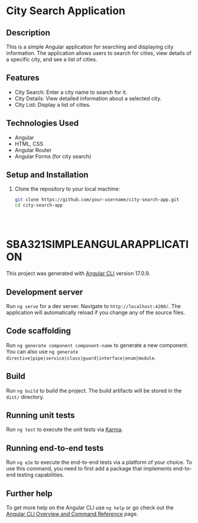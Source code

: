 # City Search Application

## Description
This is a simple Angular application for searching and displaying city information. The application allows users to search for cities, view details of a specific city, and see a list of cities.

## Features
- City Search: Enter a city name to search for it.
- City Details: View detailed information about a selected city.
- City List: Display a list of cities.

## Technologies Used
- Angular
- HTML, CSS
- Angular Router
- Angular Forms (for city search)

## Setup and Installation
1. Clone the repository to your local machine:
   ```bash
   git clone https://github.com/your-username/city-search-app.git
   cd city-search-app





# SBA321SIMPLEANGULARAPPLICATION

This project was generated with [Angular CLI](https://github.com/angular/angular-cli) version 17.0.9.

## Development server

Run `ng serve` for a dev server. Navigate to `http://localhost:4200/`. The application will automatically reload if you change any of the source files.

## Code scaffolding

Run `ng generate component component-name` to generate a new component. You can also use `ng generate directive|pipe|service|class|guard|interface|enum|module`.

## Build

Run `ng build` to build the project. The build artifacts will be stored in the `dist/` directory.

## Running unit tests

Run `ng test` to execute the unit tests via [Karma](https://karma-runner.github.io).

## Running end-to-end tests

Run `ng e2e` to execute the end-to-end tests via a platform of your choice. To use this command, you need to first add a package that implements end-to-end testing capabilities.

## Further help

To get more help on the Angular CLI use `ng help` or go check out the [Angular CLI Overview and Command Reference](https://angular.io/cli) page.
